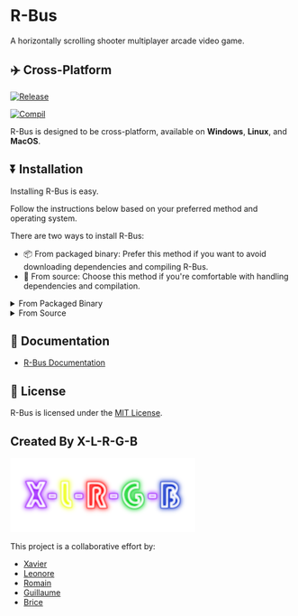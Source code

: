 # R-Bus

A horizontally scrolling shooter multiplayer arcade video game.

## :airplane: Cross-Platform

[![Release](https://github.com/X-R-G-B/R-Bus/actions/workflows/release.yml/badge.svg?branch=main)](https://github.com/X-R-G-B/R-Bus/actions/workflows/release.yml)

[![Compil](https://github.com/X-R-G-B/R-Bus/actions/workflows/compil.yml/badge.svg?branch=main)](https://github.com/X-R-G-B/R-Bus/actions/workflows/compil.yml)

R-Bus is designed to be cross-platform, available on **Windows**, **Linux**, and **MacOS**.

## :arrow_double_down: Installation

Installing R-Bus is easy.

Follow the instructions below based on your preferred method and operating system.

There are two ways to install R-Bus:
- :package: From packaged binary: Prefer this method if you want to avoid downloading dependencies and compiling R-Bus.
- :hammer: From source: Choose this method if you're comfortable with handling dependencies and compilation.

<details>
  <summary>From Packaged Binary</summary>

### :package: From Packaged Binary

#### :penguin: GNU/Linux
- [GNU/Linux Binary Installation Instruction](https://x-r-g-b.github.io/R-Bus/user-guide/installation/packaged-binary/gnu-linux.html)

#### :window: Windows
- [Windows Binary Installation Instruction](https://x-r-g-b.github.io/R-Bus/user-guide/installation/packaged-binary/windows.html)

#### :apple: MacOS
- [MacOS Binary Installation Instruction](https://x-r-g-b.github.io/R-Bus/user-guide/installation/packaged-binary/macos.html)

</details>

<details>
    <summary>From Source</summary>

### :hammer: From Source

#### :penguin: GNU/Linux
- [GNU/Linux Source Installation Instruction](https://x-r-g-b.github.io/R-Bus/user-guide/installation/source/gnu-linux.html)

#### :window: Windows
- [Windows Source Installation Instruction](https://x-r-g-b.github.io/R-Bus/user-guide/installation/source/windows.html)

#### :apple: MacOS
- [MacOS Source Installation Instruction](https://x-r-g-b.github.io/R-Bus/user-guide/installation/source/macos.html)

</details>

## :book: Documentation
- [R-Bus Documentation](https://x-r-g-b.github.io/R-Bus/)

## :bookmark_tabs: License
R-Bus is licensed under the [MIT License](https://github.com/X-R-G-B/R-Bus/blob/dev/LICENSE).

## Created By X-L-R-G-B

![logo](https://raw.githubusercontent.com/X-R-G-B/R-Bus/dev/assets/icons/xlrgb-logo.png)

This project is a collaborative effort by:

- [Xavier](https://github.com/Saverio976)
- [Leonore](https://github.com/TTENSHII)
- [Romain](https://github.com/romainpanno)
- [Guillaume](https://github.com/guillaumeAbel)
- [Brice](https://github.com/KitetsuK)
